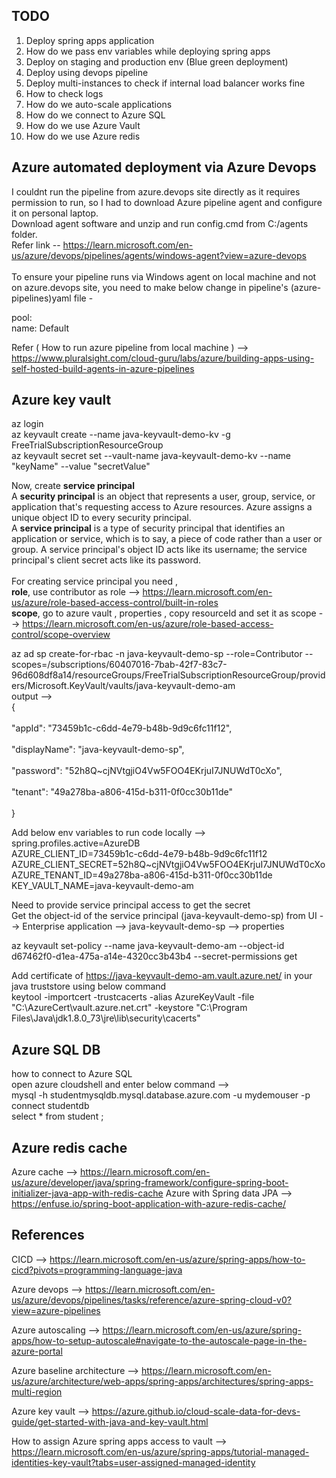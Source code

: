 ## TODO
1) Deploy spring apps application <br />
2) How do we pass env variables while deploying spring apps <br />
3) Deploy on staging and production env (Blue green deployment)<br /> 
4) Deploy using devops pipeline <br />
5) Deploy multi-instances to check if internal load balancer works fine <br />
6) How to check logs <br />
7) How do we auto-scale applications <br />
8) How do we connect to Azure SQL <br />
9) How do we use Azure Vault <br />
10) How do we use Azure redis <br />



## Azure automated deployment via Azure Devops

I couldnt run the pipeline from azure.devops site directly as it requires permission to run,
so I had to download Azure pipeline agent and configure it on personal laptop. <br /> 
Download agent software and unzip and run config.cmd from C:/agents folder. <br />
Refer link -- https://learn.microsoft.com/en-us/azure/devops/pipelines/agents/windows-agent?view=azure-devops <br />
<br />
To ensure your pipeline runs via Windows agent on local machine and not on azure.devops site,
you need to make below change in pipeline's (azure-pipelines)yaml file - <br />

pool: <br />
 name: Default <br />

Refer ( How to run azure pipeline from local machine ) --> https://www.pluralsight.com/cloud-guru/labs/azure/building-apps-using-self-hosted-build-agents-in-azure-pipelines <br /> 


## Azure key vault 
az login <br />
az keyvault create  --name java-keyvault-demo-kv -g FreeTrialSubscriptionResourceGroup <br />
az keyvault secret set  --vault-name java-keyvault-demo-kv --name "keyName" --value "secretValue" <br />

Now, create **service principal**  <br />
A **security principal** is an object that represents a user, group, service, or application that's requesting access to Azure resources. Azure assigns a unique object ID to every security principal.
<br />
A **service principal** is a type of security principal that identifies an application or service, which is to say, a piece of code rather than a user or group. A service principal's object ID acts like its username; the service principal's client secret acts like its password. <br />
<br /> 
For creating service principal you need , <br />
**role**, use contributor as role --> https://learn.microsoft.com/en-us/azure/role-based-access-control/built-in-roles <br />
**scope**, go to azure vault , properties , copy resourceId and set it as scope --> https://learn.microsoft.com/en-us/azure/role-based-access-control/scope-overview <br />

az ad sp create-for-rbac -n java-keyvault-demo-sp --role=Contributor --scopes=/subscriptions/60407016-7bab-42f7-83c7-96d608df8a14/resourceGroups/FreeTrialSubscriptionResourceGroup/providers/Microsoft.KeyVault/vaults/java-keyvault-demo-am 
<br />
output --> <br />
{ <br />                                                          
  "appId": "73459b1c-c6dd-4e79-b48b-9d9c6fc11f12", <br />          
  "displayName": "java-keyvault-demo-sp", <br />                  
  "password": "52h8Q~cjNVtgjiO4Vw5FOO4EKrjuI7JNUWdT0cXo", <br />   
  "tenant": "49a278ba-a806-415d-b311-0f0cc30b11de" <br />         
}<br />                                                           

Add below env variables to run code locally -->
spring.profiles.active=AzureDB <br />
AZURE_CLIENT_ID=73459b1c-c6dd-4e79-b48b-9d9c6fc11f12 <br />
AZURE_CLIENT_SECRET=52h8Q~cjNVtgjiO4Vw5FOO4EKrjuI7JNUWdT0cXo <br />
AZURE_TENANT_ID=49a278ba-a806-415d-b311-0f0cc30b11de<br />
KEY_VAULT_NAME=java-keyvault-demo-am <br />

Need to provide service principal access to get the secret   <br />
Get the object-id of the service principal (java-keyvault-demo-sp) from UI --> Enterprise application --> java-keyvault-demo-sp --> properties <br />
  
az keyvault set-policy --name java-keyvault-demo-am --object-id d67462f0-d1ea-475a-a14e-4320cc3b43b4 --secret-permissions get


Add certificate of https://java-keyvault-demo-am.vault.azure.net/ in your java truststore using below command <br />
keytool -importcert -trustcacerts -alias AzureKeyVault -file "C:\AzureCert\vault.azure.net.crt" -keystore "C:\Program Files\Java\jdk1.8.0_73\jre\lib\security\cacerts"

## Azure SQL DB
how to connect to Azure SQL <br />
open azure cloudshell and enter below command --> <br />
mysql -h studentmysqldb.mysql.database.azure.com -u mydemouser -p <br />
connect studentdb <br />
select * from student ; <br />

## Azure redis cache

Azure cache --> https://learn.microsoft.com/en-us/azure/developer/java/spring-framework/configure-spring-boot-initializer-java-app-with-redis-cache
Azure with Spring data JPA --> https://enfuse.io/spring-boot-application-with-azure-redis-cache/ 

## References 
CICD --> https://learn.microsoft.com/en-us/azure/spring-apps/how-to-cicd?pivots=programming-language-java <br />

Azure devops --> https://learn.microsoft.com/en-us/azure/devops/pipelines/tasks/reference/azure-spring-cloud-v0?view=azure-pipelines <br />

Azure autoscaling --> https://learn.microsoft.com/en-us/azure/spring-apps/how-to-setup-autoscale#navigate-to-the-autoscale-page-in-the-azure-portal <br />

Azure baseline architecture --> https://learn.microsoft.com/en-us/azure/architecture/web-apps/spring-apps/architectures/spring-apps-multi-region <br />

Azure key vault --> https://azure.github.io/cloud-scale-data-for-devs-guide/get-started-with-java-and-key-vault.html <br />

How to assign Azure spring apps access to vault --> https://learn.microsoft.com/en-us/azure/spring-apps/tutorial-managed-identities-key-vault?tabs=user-assigned-managed-identity <br />

